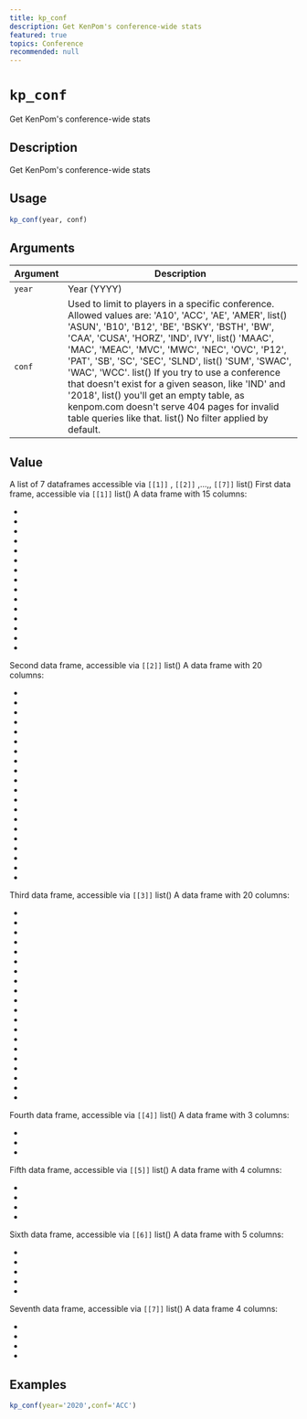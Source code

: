 ```yaml
---
title: kp_conf
description: Get KenPom's conference-wide stats
featured: true
topics: Conference
recommended: null
---
```

# `kp_conf`

Get KenPom's conference-wide stats


## Description

Get KenPom's conference-wide stats


## Usage

```r
kp_conf(year, conf)
```


## Arguments

Argument      |Description
------------- |----------------
`year`     |     Year (YYYY)
`conf`     |     Used to limit to players in a specific conference. Allowed values are: 'A10', 'ACC', 'AE', 'AMER', list()  'ASUN', 'B10', 'B12', 'BE', 'BSKY', 'BSTH', 'BW', 'CAA', 'CUSA', 'HORZ', 'IND', IVY', list()  'MAAC', 'MAC', 'MEAC', 'MVC', 'MWC', 'NEC', 'OVC', 'P12', 'PAT', 'SB', 'SC', 'SEC', 'SLND', list()  'SUM', 'SWAC', 'WAC', 'WCC'. list()  If you try to use a conference that doesn't exist for a given season, like 'IND' and '2018', list()  you'll get an empty table, as kenpom.com doesn't serve 404 pages for invalid table queries like that. list()  No filter applied by default.


## Value

A list of 7 dataframes accessible via `[[1]]` , `[[2]]` ,...,, `[[7]]` list() 
 First data frame, accessible via `[[1]]` list() 
 A data frame with 15 columns:
  

*   

*   

*   

*   

*   

*   

*   

*   

*   

*   

*   

*   

*   

*   

*   
 Second data frame, accessible via `[[2]]` list() 
 A data frame with 20 columns:
  

*   

*   

*   

*   

*   

*   

*   

*   

*   

*   

*   

*   

*   

*   

*   

*   

*   

*   

*   

*   
 Third data frame, accessible via `[[3]]` list() 
 A data frame with 20 columns:
  

*   

*   

*   

*   

*   

*   

*   

*   

*   

*   

*   

*   

*   

*   

*   

*   

*   

*   

*   

*   
 Fourth data frame, accessible via `[[4]]` list() 
 A data frame with 3 columns:
  

*   

*   

*   
 Fifth data frame, accessible via `[[5]]` list() 
 A data frame with 4 columns:
  

*   

*   

*   

*   
 Sixth data frame, accessible via `[[6]]` list() 
 A data frame with 5 columns:
  

*   

*   

*   

*   

*   
 Seventh data frame, accessible via `[[7]]` list() 
 A data frame 4 columns:
  

*   

*   

*   

*


## Examples

```r
kp_conf(year='2020',conf='ACC')
```


